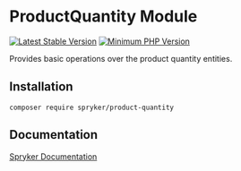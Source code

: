 # ProductQuantity Module
[![Latest Stable Version](https://poser.pugx.org/spryker/product-quantity/v/stable.svg)](https://packagist.org/packages/spryker/product-quantity)
[![Minimum PHP Version](https://img.shields.io/badge/php-%3E%3D%207.4-8892BF.svg)](https://php.net/)

Provides basic operations over the product quantity entities.

## Installation

```
composer require spryker/product-quantity
```

## Documentation

[Spryker Documentation](https://academy.spryker.com/developing_with_spryker/module_guide/modules.html)
